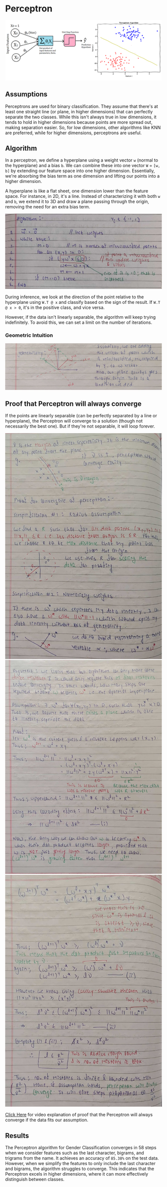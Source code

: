 # Perceptron

<img src="../assets/img/perceptron-visualization.png" alt="perceptron-visualization">

## Assumptions

Perceptrons are used for binary classification. They assume that there's at least one straight line (or plane, in higher dimensions) that can perfectly separate the two classes. While this isn't always true in low dimensions, it tends to hold in higher dimensions because points are more spread out, making separation easier. So, for low dimensions, other algorithms like KNN are preferred, while for higher dimensions, perceptrons are useful.

## Algorithm

In a perceptron, we define a hyperplane using a weight vector `w` (normal to the hyperplane) and a bias `b`. We can combine these into one vector `W` = `[w, b]` by extending our feature space into one higher dimension. Essentially, we're absorbing the bias term as one dimension and lifting our points into a higher dimension.

A hyperplane is like a flat sheet, one dimension lower than the feature space. For instance, in 2D, it's a line. Instead of characterizing it with both `w` and `b`, we extend it to 3D and draw a plane passing through the origin, removing the need for an extra bias term.

<img src = "../assets/img/perceptron.jpeg" alt="Perceptron Algorithm">

During inference, we look at the direction of the point relative to the hyperplane using `W.T @ x` and classify based on the sign of the result. If `W.T @ x > 0`, it's in the positive class, and vice versa.

However, if the data isn't linearly separable, the algorithm will keep trying indefinitely. To avoid this, we can set a limit on the number of iterations.

### Geometric Intuition

<img src="../assets/img/perceptron-working.jpeg" alt="perceptron-working">

## Proof that Perceptron will always converge

If the points are linearly separable (can be perfectly separated by a line or hyperplane), the Perceptron will converge to a solution (though not necessarily the best one). But if they're not separable, it will loop forever.

<img src="../assets/img/perceptron-proof1.jpeg" alt="perceptron proof">

<img src="../assets/img/perceptron-proof2.jpeg" alt="perceptron proof">

<img src="../assets/img/perceptron-proof3.jpeg" alt="perceptron proof">

<a href="https://www.youtube.com/watch?v=fHDouTKwfXw">Click Here</a> for video explanation of proof that the Perceptron will always converge if the data fits our assumption.

## Results

The Perceptron algorithm for Gender Classification converges in 58 steps when we consider features such as the last character, bigrams, and trigrams from the name. It achieves an accuracy of `85.38%` on the test data. However, when we simplify the features to only include the last character and bigrams, the algorithm struggles to converge. This indicates that the Perceptron excels in higher dimensions, where it can more effectively distinguish between classes.